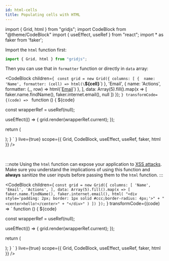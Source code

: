 ```yaml
---
id: html-cells
title: Populating cells with HTML
---
```


import { Grid, html } from "gridjs";
import CodeBlock from "@theme/CodeBlock"
import { useEffect, useRef } from "react";
import * as faker from 'faker';

Import the `html` function first:

```js
import { Grid, html } from "gridjs";
```

Then you can use that in `formatter` function or directly in `data` array:

<CodeBlock children={
`
const grid = new Grid({
  columns: [
      { 
        name: 'Name',
        formatter: (cell) => html(\`<b>\${cell}</b>\`)
      },
      'Email',
      { 
        name: 'Actions',
        formatter: (_, row) => html(\`<a href='mailto:\${row.cells[1].data}'>Email</a>\`)
      },
   ],
  data: Array(5).fill().map(x => [
    faker.name.findName(),
    faker.internet.email(),
    null
  ])
});
`
}
 transformCode={(code) => 
`
function () {
  ${code}
 
  const wrapperRef = useRef(null);
   
  useEffect(() => {
    grid.render(wrapperRef.current);
  });
  
  return (
    <div ref={wrapperRef} />
  );
}
`
} live={true} scope={{ Grid, CodeBlock, useEffect, useRef, faker, html }} />

<br/>

:::note
Using the `html` function can expose your application to [XSS attacks](https://en.wikipedia.org/wiki/Cross-site_scripting).
Make sure you understand the implications of using this function and **always** sanitize the user inputs before passing them
to the `html` function.
:::

<CodeBlock children={
`
const grid = new Grid({
  columns: [
      'Name',
      'Email',
      'Actions',
   ],
  data: Array(5).fill().map(x => [
    faker.name.findName(),
    faker.internet.email(),
    html(
      "<div style='padding: 2px; border: 1px solid #ccc;border-radius: 4px;'>" +
        "<center>hello!</center>" +
      "</div>"
    )
  ])
});
`
}
 transformCode={(code) => 
`
function () {
  ${code}
 
  const wrapperRef = useRef(null);
   
  useEffect(() => {
    grid.render(wrapperRef.current);
  });
  
  return (
    <div ref={wrapperRef} />
  );
}
`
} live={true} scope={{ Grid, CodeBlock, useEffect, useRef, faker, html }} />
